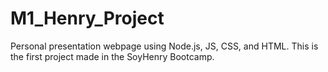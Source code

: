 # M1_Henry_Project
Personal presentation webpage using Node.js, JS, CSS, and HTML. This is the first project made in the SoyHenry Bootcamp.
